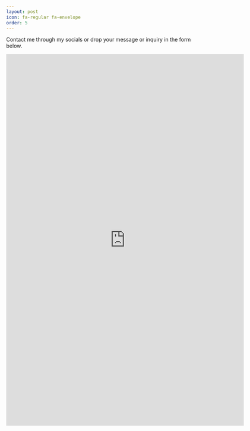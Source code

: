 ```yaml
---
layout: post
icon: fa-regular fa-envelope
order: 5
---
```


Contact me through my socials or drop your message or inquiry in the form below.


<iframe src="https://docs.google.com/forms/d/e/1FAIpQLSf-gn60yQmWxBvKNUwd-TExQE4W9-cZf0_dMTkVY2bnW7mNZw/viewform?embedded=true" width="640" height="1000" frameborder="0" marginheight="0" marginwidth="0">Loading…</iframe>
